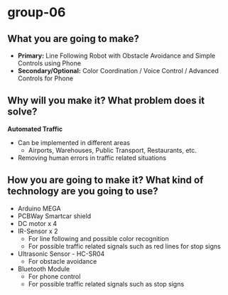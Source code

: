 # group-06

## What you are going to make?
* **Primary:** Line Following Robot with Obstacle Avoidance and Simple Controls using Phone
* **Secondary/Optional:** Color Coordination / Voice Control / Advanced Controls for Phone

## Why will you make it? What problem does it solve?
**Automated Traffic**
  - Can be implemented in different areas
    - Airports, Warehouses, Public Transport, Restaurants, etc.
  - Removing human errors in traffic related situations

## How you are going to make it? What kind of technology are you going to use?

* Arduino MEGA
* PCBWay Smartcar shield
* DC motor x 4
* IR-Sensor x 2
  - For line following and possible color recognition
  - For possible traffic related signals such as red lines for stop signs
* Ultrasonic Sensor - HC-SR04
  - For obstacle avoidance
* Bluetooth Module
  - For phone control
  - For possible traffic related signals such as stop signs

